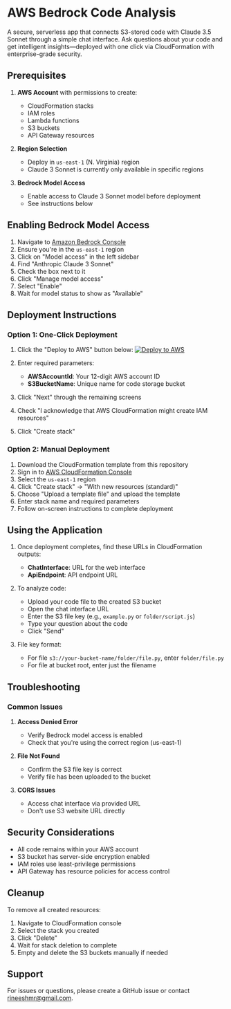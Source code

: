 # AWS Bedrock Code Analysis

A secure, serverless app that connects S3-stored code with Claude 3.5 Sonnet through a simple chat interface. Ask questions about your code and get intelligent insights—deployed with one click via CloudFormation with enterprise-grade security.

## Prerequisites

1. **AWS Account** with permissions to create:
   - CloudFormation stacks
   - IAM roles
   - Lambda functions
   - S3 buckets
   - API Gateway resources

2. **Region Selection**
   - Deploy in `us-east-1` (N. Virginia) region
   - Claude 3 Sonnet is currently only available in specific regions

3. **Bedrock Model Access**
   - Enable access to Claude 3 Sonnet model before deployment
   - See instructions below

## Enabling Bedrock Model Access

1. Navigate to [Amazon Bedrock Console](https://console.aws.amazon.com/bedrock/home)
2. Ensure you're in the `us-east-1` region
3. Click on "Model access" in the left sidebar
4. Find "Anthropic Claude 3 Sonnet"
5. Check the box next to it
6. Click "Manage model access"
7. Select "Enable"
8. Wait for model status to show as "Available"

## Deployment Instructions

### Option 1: One-Click Deployment
1. Click the "Deploy to AWS" button below:
   [![Deploy to AWS](https://d2908q01vomqb2.cloudfront.net/f1f836cb4ea6efb2a0b1b99f41ad8b103eff4b59/2017/02/10/launchdark.gif)](https://console.aws.amazon.com/cloudformation/home?region=us-east-1#/stacks/new?stackName=code-analysis&templateURL=https://your-template-url.com)

2. Enter required parameters:
   - **AWSAccountId**: Your 12-digit AWS account ID
   - **S3BucketName**: Unique name for code storage bucket

3. Click "Next" through the remaining screens
4. Check "I acknowledge that AWS CloudFormation might create IAM resources"
5. Click "Create stack"

### Option 2: Manual Deployment
1. Download the CloudFormation template from this repository
2. Sign in to [AWS CloudFormation Console](https://console.aws.amazon.com/cloudformation/)
3. Select the `us-east-1` region
4. Click "Create stack" → "With new resources (standard)"
5. Choose "Upload a template file" and upload the template
6. Enter stack name and required parameters
7. Follow on-screen instructions to complete deployment

## Using the Application

1. Once deployment completes, find these URLs in CloudFormation outputs:
   - **ChatInterface**: URL for the web interface
   - **ApiEndpoint**: API endpoint URL

2. To analyze code:
   - Upload your code file to the created S3 bucket
   - Open the chat interface URL
   - Enter the S3 file key (e.g., `example.py` or `folder/script.js`)
   - Type your question about the code
   - Click "Send"

3. File key format:
   - For file `s3://your-bucket-name/folder/file.py`, enter `folder/file.py`
   - For file at bucket root, enter just the filename

## Troubleshooting

### Common Issues

1. **Access Denied Error**
   - Verify Bedrock model access is enabled
   - Check that you're using the correct region (us-east-1)

2. **File Not Found**
   - Confirm the S3 file key is correct
   - Verify file has been uploaded to the bucket

3. **CORS Issues**
   - Access chat interface via provided URL
   - Don't use S3 website URL directly

## Security Considerations

- All code remains within your AWS account
- S3 bucket has server-side encryption enabled
- IAM roles use least-privilege permissions
- API Gateway has resource policies for access control

## Cleanup

To remove all created resources:
1. Navigate to CloudFormation console
2. Select the stack you created
3. Click "Delete"
4. Wait for stack deletion to complete
5. Empty and delete the S3 buckets manually if needed

## Support

For issues or questions, please create a GitHub issue or contact rineeshmr@gmail.com.


